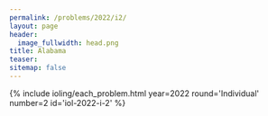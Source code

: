 ```yaml
---
permalink: /problems/2022/i2/
layout: page
header:
  image_fullwidth: head.png
title: Alabama
teaser: 
sitemap: false
---
```


{% include ioling/each_problem.html year=2022 round='Individual' number=2 id='iol-2022-i-2' %}